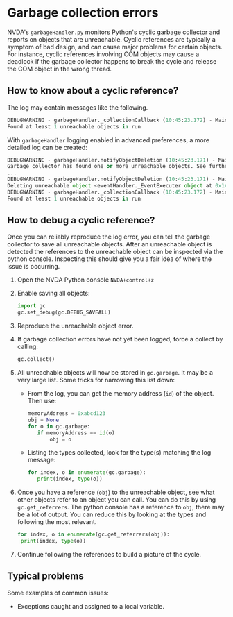 # Garbage collection errors

NVDA's `garbageHandler.py` monitors Python's cyclic garbage collector and reports
on objects that are unreachable.
Cyclic references are typically a symptom of bad design, and can cause major problems for certain objects.
For instance, cyclic references involving COM objects may cause a deadlock if the garbage collector happens to break the cycle and release the COM object in the wrong thread.

## How to know about a cyclic reference?

The log may contain messages like the following.

```py
DEBUGWARNING - garbageHandler._collectionCallback (10:45:23.172) - MainThread (21820):
Found at least 1 unreachable objects in run
```

With `garbageHandler` logging enabled in advanced preferences, a more detailed log can be created:

```py
DEBUGWARNING - garbageHandler.notifyObjectDeletion (10:45:23.171) - MainThread (21820):
Garbage collector has found one or more unreachable objects. See further warnings for specific objects.
...
DEBUGWARNING - garbageHandler.notifyObjectDeletion (10:45:23.171) - MainThread (21820):
Deleting unreachable object <eventHandler._EventExecuter object at 0x1AC15350>
DEBUGWARNING - garbageHandler._collectionCallback (10:45:23.172) - MainThread (21820):
Found at least 1 unreachable objects in run
```

## How to debug a cyclic reference?

Once you can reliably reproduce the log error, you can tell the garbage collector to save all unreachable objects.
After an unreachable object is detected the references to the unreachable object can be inspected via the python console.
Inspecting this should give you a fair idea of where the issue is occurring.

1. Open the NVDA Python console `NVDA+control+z`
1. Enable saving all objects:

   ``` python
   import gc
   gc.set_debug(gc.DEBUG_SAVEALL)
   ```

1. Reproduce the unreachable object error.
1. If garbage collection errors have not yet been logged, force a collect by calling:

   ``` python
   gc.collect()
   ```

1. All unreachable objects will now be stored in `gc.garbage`.
   It may be a very large list.
   Some tricks for narrowing this list down:
   - From the log, you can get the memory address (`id`) of the object.
     Then use:

     ``` python
     memoryAddress = 0xabcd123
     obj = None
     for o in gc.garbage:
     	if memoryAddress == id(o)
     		obj = o
     ```

   - Listing the types collected, look for the type(s) matching the log message:

     ``` python
     for index, o in enumerate(gc.garbage):
     	print(index, type(o))
     ```

1. Once you have a reference (`obj`) to the unreachable object, see what other objects refer to an object you can call.
   You can do this by using `gc.get_referrers`.
   The python console has a reference to `obj`, there may be a lot of output.
   You can reduce this by looking at the types and following the most relevant.

   ``` python
   for index, o in enumerate(gc.get_referrers(obj)):
   	print(index, type(o))
   ```

1. Continue following the references to build a picture of the cycle.

## Typical problems

Some examples of common issues:

- Exceptions caught and assigned to a local variable.
